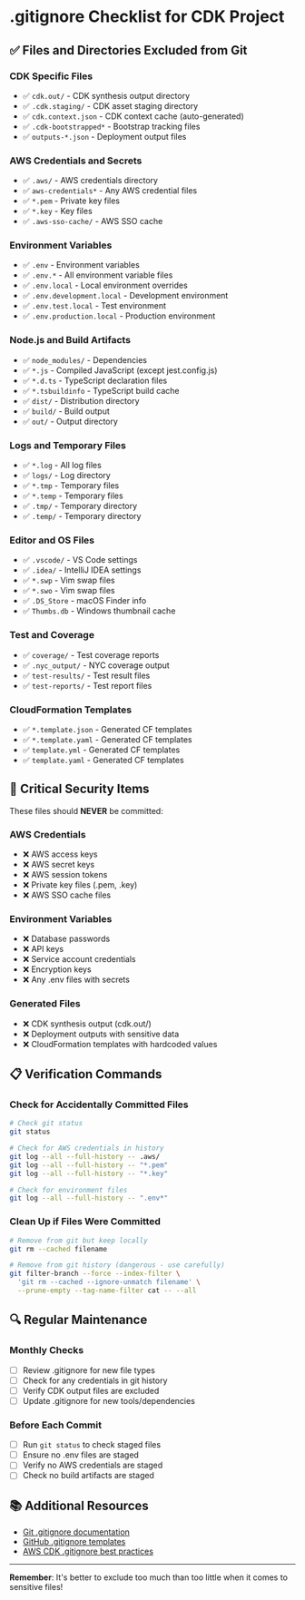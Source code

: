 # .gitignore Checklist for CDK Project

## ✅ Files and Directories Excluded from Git

### CDK Specific Files
- ✅ `cdk.out/` - CDK synthesis output directory
- ✅ `.cdk.staging/` - CDK asset staging directory  
- ✅ `cdk.context.json` - CDK context cache (auto-generated)
- ✅ `.cdk-bootstrapped*` - Bootstrap tracking files
- ✅ `outputs-*.json` - Deployment output files

### AWS Credentials and Secrets
- ✅ `.aws/` - AWS credentials directory
- ✅ `aws-credentials*` - Any AWS credential files
- ✅ `*.pem` - Private key files
- ✅ `*.key` - Key files
- ✅ `.aws-sso-cache/` - AWS SSO cache

### Environment Variables
- ✅ `.env` - Environment variables
- ✅ `.env.*` - All environment variable files
- ✅ `.env.local` - Local environment overrides
- ✅ `.env.development.local` - Development environment
- ✅ `.env.test.local` - Test environment
- ✅ `.env.production.local` - Production environment

### Node.js and Build Artifacts
- ✅ `node_modules/` - Dependencies
- ✅ `*.js` - Compiled JavaScript (except jest.config.js)
- ✅ `*.d.ts` - TypeScript declaration files
- ✅ `*.tsbuildinfo` - TypeScript build cache
- ✅ `dist/` - Distribution directory
- ✅ `build/` - Build output
- ✅ `out/` - Output directory

### Logs and Temporary Files
- ✅ `*.log` - All log files
- ✅ `logs/` - Log directory
- ✅ `*.tmp` - Temporary files
- ✅ `*.temp` - Temporary files
- ✅ `.tmp/` - Temporary directory
- ✅ `.temp/` - Temporary directory

### Editor and OS Files
- ✅ `.vscode/` - VS Code settings
- ✅ `.idea/` - IntelliJ IDEA settings
- ✅ `*.swp` - Vim swap files
- ✅ `*.swo` - Vim swap files
- ✅ `.DS_Store` - macOS Finder info
- ✅ `Thumbs.db` - Windows thumbnail cache

### Test and Coverage
- ✅ `coverage/` - Test coverage reports
- ✅ `.nyc_output/` - NYC coverage output
- ✅ `test-results/` - Test result files
- ✅ `test-reports/` - Test report files

### CloudFormation Templates
- ✅ `*.template.json` - Generated CF templates
- ✅ `*.template.yaml` - Generated CF templates
- ✅ `template.yml` - Generated CF templates
- ✅ `template.yaml` - Generated CF templates

## 🚨 Critical Security Items

These files should **NEVER** be committed:

### AWS Credentials
- ❌ AWS access keys
- ❌ AWS secret keys  
- ❌ AWS session tokens
- ❌ Private key files (.pem, .key)
- ❌ AWS SSO cache files

### Environment Variables
- ❌ Database passwords
- ❌ API keys
- ❌ Service account credentials
- ❌ Encryption keys
- ❌ Any .env files with secrets

### Generated Files
- ❌ CDK synthesis output (cdk.out/)
- ❌ Deployment outputs with sensitive data
- ❌ CloudFormation templates with hardcoded values

## 📋 Verification Commands

### Check for Accidentally Committed Files
```bash
# Check git status
git status

# Check for AWS credentials in history
git log --all --full-history -- .aws/
git log --all --full-history -- "*.pem"
git log --all --full-history -- "*.key"

# Check for environment files
git log --all --full-history -- ".env*"
```

### Clean Up if Files Were Committed
```bash
# Remove from git but keep locally
git rm --cached filename

# Remove from git history (dangerous - use carefully)
git filter-branch --force --index-filter \
  'git rm --cached --ignore-unmatch filename' \
  --prune-empty --tag-name-filter cat -- --all
```

## 🔍 Regular Maintenance

### Monthly Checks
- [ ] Review .gitignore for new file types
- [ ] Check for any credentials in git history
- [ ] Verify CDK output files are excluded
- [ ] Update .gitignore for new tools/dependencies

### Before Each Commit
- [ ] Run `git status` to check staged files
- [ ] Ensure no .env files are staged
- [ ] Verify no AWS credentials are staged
- [ ] Check no build artifacts are staged

## 📚 Additional Resources

- [Git .gitignore documentation](https://git-scm.com/docs/gitignore)
- [GitHub .gitignore templates](https://github.com/github/gitignore)
- [AWS CDK .gitignore best practices](https://docs.aws.amazon.com/cdk/latest/guide/best-practices.html)

---

**Remember**: It's better to exclude too much than too little when it comes to sensitive files!
